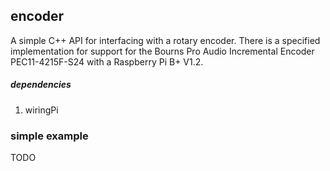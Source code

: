 ## encoder
A simple C++ API for interfacing with a rotary encoder. There is a specified
implementation for support for the Bourns Pro Audio Incremental Encoder
PEC11-4215F-S24 with a Raspberry Pi B+ V1.2.

##### dependencies
1. wiringPi 

### simple example
TODO
